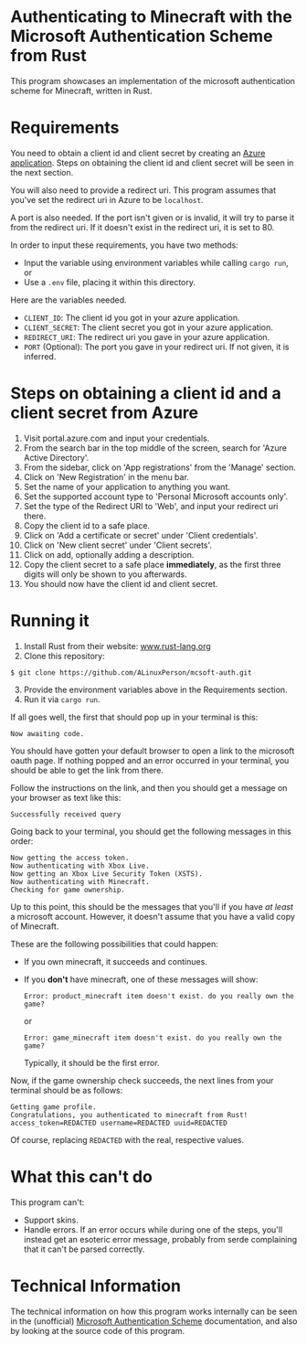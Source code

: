 # Authenticating to Minecraft with the Microsoft Authentication Scheme from Rust
This program showcases an implementation of the microsoft authentication scheme for Minecraft,
written in Rust.

# Requirements
You need to obtain a client id and client secret by creating an [Azure application]. Steps on obtaining the client id and
client secret will be seen in the next section.

You will also need to provide a redirect uri. This program assumes that you've set the redirect uri in Azure to be
`localhost`.

A port is also needed. If the port isn't given or is invalid, it will try to parse it from the redirect uri. If it
doesn't exist in the redirect uri, it is set to 80.

In order to input these requirements, you have two methods:
  * Input the variable using environment variables while calling `cargo run`, or
  * Use a `.env` file, placing it within this directory.

Here are the variables needed.

  * `CLIENT_ID`: The client id you got in your azure application.
  * `CLIENT_SECRET`: The client secret you got in your azure application.
  * `REDIRECT_URI`: The redirect uri you gave in your azure application.
  * `PORT` (Optional): The port you gave in your redirect uri. If not given, it is inferred.

# Steps on obtaining a client id and a client secret from Azure
1. Visit portal.azure.com and input your credentials.
2. From the search bar in the top middle of the screen, search for 'Azure Active Directory'.
3. From the sidebar, click on 'App registrations' from the 'Manage' section.
4. Click on 'New Registration' in the menu bar.
5. Set the name of your application to anything you want.
6. Set the supported account type to 'Personal Microsoft accounts only'.
7. Set the type of the Redirect URI to 'Web', and input your redirect uri there.
8. Copy the client id to a safe place.
9. Click on 'Add a certificate or secret' under 'Client credentials'.
10. Click on 'New client secret' under 'Client secrets'.
11. Click on add, optionally adding a description.
12. Copy the client secret to a safe place __immediately__, as the first three digits will only be shown to you afterwards.
13. You should now have the client id and client secret.

# Running it

1. Install Rust from their website: www.rust-lang.org
2. Clone this repository:

```shell
$ git clone https://github.com/ALinuxPerson/mcsoft-auth.git
```

3. Provide the environment variables above in the Requirements section.
4. Run it via `cargo run`.

If all goes well, the first that should pop up in your terminal is this:

```
Now awaiting code.
```

You should have gotten your default browser to open a link to the microsoft oauth page. If nothing popped and an error
occurred in your terminal, you should be able to get the link from there.

Follow the instructions on the link, and then you should get a message on your browser as text like this:

```
Successfully received query
```

Going back to your terminal, you should get the following messages in this order:

```
Now getting the access token.
Now authenticating with Xbox Live.
Now getting an Xbox Live Security Token (XSTS).
Now authenticating with Minecraft.
Checking for game ownership.
```

Up to this point, this should be the messages that you'll if you have _at least_ a microsoft account. However, it 
doesn't assume that you have a valid copy of Minecraft.

These are the following possibilities that could happen:
  * If you own minecraft, it succeeds and continues.
  * If you __don't__ have minecraft, one of these messages will show:
    
    ```
    Error: product_minecraft item doesn't exist. do you really own the game?
    ```
    
    or

    ```
    Error: game_minecraft item doesn't exist. do you really own the game?
    ```
    
    Typically, it should be the first error.

Now, if the game ownership check succeeds, the next lines from your terminal should be as follows:

```
Getting game profile.
Congratulations, you authenticated to minecraft from Rust!
access_token=REDACTED username=REDACTED uuid=REDACTED
```

Of course, replacing `REDACTED` with the real, respective values.

# What this can't do

This program can't:
  * Support skins.
  * Handle errors. If an error occurs while during one of the steps, you'll instead get an esoteric error message, 
    probably from serde complaining that it can't be parsed correctly.

# Technical Information

The technical information on how this program works internally can be seen in the (unofficial) 
[Microsoft Authentication Scheme] documentation, and also by looking at the source code of this program.

[Azure application]: https://docs.microsoft.com/en-us/azure/active-directory/develop/quickstart-register-app
[Microsoft Authentication Scheme]: https://wiki.vg/Microsoft_Authentication_Scheme